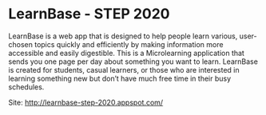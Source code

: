 # LearnBase - STEP 2020

LearnBase is a web app that is designed to help people learn various, user-chosen topics quickly and efficiently by making information more accessible and easily digestible. This is a Microlearning application that sends you one page per day about something you want to learn. LearnBase is created for students, casual learners, or those who are interested in learning something new but don’t have much free time in their busy schedules. 

Site: http://learnbase-step-2020.appspot.com/
